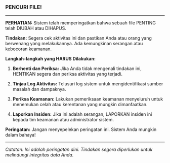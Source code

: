### PENCURI FILE!

---

**PERHATIAN:** Sistem telah memperingatkan bahwa sebuah file PENTING telah DIUBAH atau DIHAPUS.

**Tindakan:** Segera cek aktivitas ini dan pastikan Anda atau orang yang berwenang yang melakukannya. Ada kemungkinan serangan atau kebocoran keamanan.

**Langkah-langkah yang HARUS Dilakukan:**

1. **Berhenti dan Periksa:** Jika Anda tidak mengenali tindakan ini, HENTIKAN segera dan periksa aktivitas yang terjadi.

2. **Tinjau Log Aktivitas:** Telusuri log sistem untuk mengidentifikasi sumber masalah dan dampaknya.

3. **Periksa Keamanan:** Lakukan pemeriksaan keamanan menyeluruh untuk menemukan celah atau kerentanan yang mungkin dimanfaatkan.

4. **Laporkan Insiden:** Jika ini adalah serangan, LAPORKAN insiden ini kepada tim keamanan atau administrator sistem.

**Peringatan:** Jangan menyepelekan peringatan ini. Sistem Anda mungkin dalam bahaya!

---

*Catatan: Ini adalah peringatan dini. Tindakan segera diperlukan untuk melindungi integritas data Anda.*
